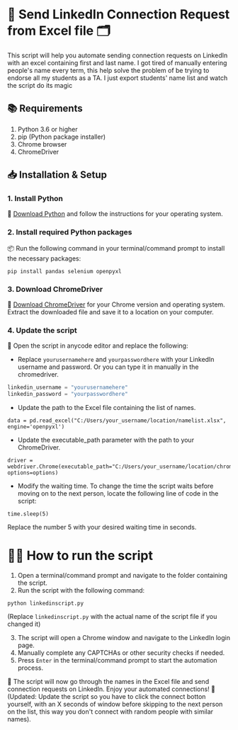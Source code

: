# 📩 Send LinkedIn Connection Request from Excel file 🗂️

This script will help you automate sending connection requests on LinkedIn with an excel containing first and last name. I got tired of manually entering people's name every term, this help solve the problem of be trying to endorse all my students as a TA. I just export students' name list and watch the script do its magic

## 📚 Requirements

1. Python 3.6 or higher
2. pip (Python package installer)
3. Chrome browser
4. ChromeDriver

## 📥 Installation & Setup

### 1. Install Python

🔗 [Download Python](https://www.python.org/downloads/) and follow the instructions for your operating system.

### 2. Install required Python packages

📦 Run the following command in your terminal/command prompt to install the necessary packages:
```
pip install pandas selenium openpyxl
```

### 3. Download ChromeDriver

🔗 [Download ChromeDriver](https://sites.google.com/a/chromium.org/chromedriver/downloads) for your Chrome version and operating system. Extract the downloaded file and save it to a location on your computer.

### 4. Update the script

📝 Open the script in anycode editor and replace the following:

- Replace `yourusernamehere` and `yourpasswordhere` with your LinkedIn username and password. Or you can type it in manually in the chromedriver.

```python
linkedin_username = "yourusernamehere"
linkedin_password = "yourpasswordhere"
```
- Update the path to the Excel file containing the list of names.
```
data = pd.read_excel("C:/Users/your_username/location/namelist.xlsx", engine='openpyxl')
```
- Update the executable_path parameter with the path to your ChromeDriver.
```
driver = webdriver.Chrome(executable_path="C:/Users/your_username/location/chromedriver.exe", options=options)
```
- Modify the waiting time.
To change the time the script waits before moving on to the next person, locate the following line of code in the script:
```
time.sleep(5)
```
Replace the number 5 with your desired waiting time in seconds.

# 🏃‍♂️ How to run the script

1. Open a terminal/command prompt and navigate to the folder containing the script.
2. Run the script with the following command:
```
python linkedinscript.py
```

(Replace `linkedinscript.py` with the actual name of the script file if you changed it)

3. The script will open a Chrome window and navigate to the LinkedIn login page.
4. Manually complete any CAPTCHAs or other security checks if needed.
5. Press `Enter` in the terminal/command prompt to start the automation process.

🎉 The script will now go through the names in the Excel file and send connection requests on LinkedIn. Enjoy your automated connections! 🤖
(Updated: Update the script so you have to click the connect botton yourself, with an X seconds of window before skipping to the next person on the list, this way you don't connect with random people with similar names).



